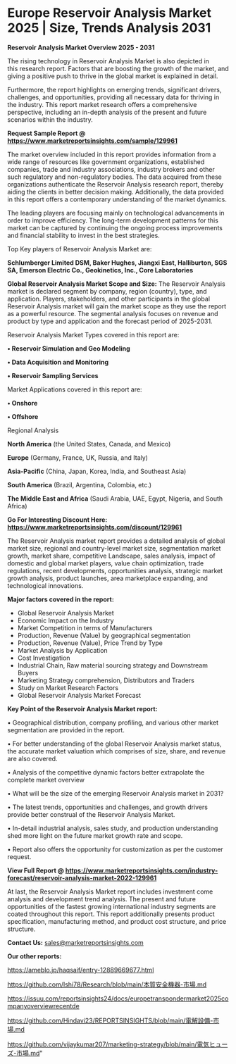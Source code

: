 # Europe Reservoir Analysis Market 2025 | Size, Trends Analysis 2031

<Strong> Reservoir Analysis Market Overview 2025 - 2031</strong>

The rising technology in Reservoir Analysis Market is also depicted in this research report. Factors that are boosting the growth of the market, and giving a positive push to thrive in the global market is explained in detail.

Furthermore, the report highlights on emerging trends, significant drivers, challenges, and opportunities, providing all necessary data for thriving in the industry. This report market research offers a comprehensive perspective, including an in-depth analysis of the present and future scenarios within the industry.

<strong>Request Sample Report @ <a href=https://www.marketreportsinsights.com/sample/129961>https://www.marketreportsinsights.com/sample/129961</a></strong>

The market overview included in this report provides information from a wide range of resources like government organizations, established companies, trade and industry associations, industry brokers and other such regulatory and non-regulatory bodies. The data acquired from these organizations authenticate the Reservoir Analysis research report, thereby aiding the clients in better decision making. Additionally, the data provided in this report offers a contemporary understanding of the market dynamics.

The leading players are focusing mainly on technological advancements in order to improve efficiency. The long-term development patterns for this market can be captured by continuing the ongoing process improvements and financial stability to invest in the best strategies.

Top Key players of Reservoir Analysis Market are:

<strong>Schlumberger Limited DSM, Baker Hughes, Jiangxi East, Halliburton, SGS SA, Emerson Electric Co., Geokinetics, Inc., Core Laboratories</strong>

<strong><b>Global Reservoir Analysis Market Scope and Size:</b></strong>
The Reservoir Analysis market is declared segment by company, region (country), type, and application. Players, stakeholders, and other participants in the global Reservoir Analysis market will gain the market scope as they use the report as a powerful resource. The segmental analysis focuses on revenue and product by type and application and the forecast period of 2025-2031.

Reservoir Analysis Market Types covered in this report are:

<strong>• Reservoir Simulation and Geo Modeling

• Data Acquisition and Monitoring

• Reservoir Sampling Services</strong>

Market Applications covered in this report are:

<strong>• Onshore

• Offshore</strong> 

Regional Analysis

<strong>North America</strong> (the United States, Canada, and Mexico)

<strong>Europe</strong> (Germany, France, UK, Russia, and Italy)

<strong>Asia-Pacific</strong> (China, Japan, Korea, India, and Southeast Asia)

<strong>South America</strong> (Brazil, Argentina, Colombia, etc.)

<strong>The Middle East and Africa</strong> (Saudi Arabia, UAE, Egypt, Nigeria, and South Africa)

<strong>Go For Interesting Discount Here: <a href=https://www.marketreportsinsights.com/discount/129961>https://www.marketreportsinsights.com/discount/129961</a></strong>

The Reservoir Analysis market report provides a detailed analysis of global market size, regional and country-level market size, segmentation market growth, market share, competitive Landscape, sales analysis, impact of domestic and global market players, value chain optimization, trade regulations, recent developments, opportunities analysis, strategic market growth analysis, product launches, area marketplace expanding, and technological innovations.

<strong><b>Major factors covered in the report:</b></strong>
<ul>
  <li>Global Reservoir Analysis Market </li>
  <li>Economic Impact on the Industry</li>
  <li>Market Competition in terms of Manufacturers</li>
  <li>Production, Revenue (Value) by geographical segmentation</li>
  <li>Production, Revenue (Value), Price Trend by Type</li>
  <li>Market Analysis by Application</li>
  <li>Cost Investigation</li>
  <li>Industrial Chain, Raw material sourcing strategy and Downstream Buyers</li>
  <li>Marketing Strategy comprehension, Distributors and Traders</li>
  <li>Study on Market Research Factors</li>
  <li>Global Reservoir Analysis Market Forecast</li>
</ul>

<strong><b>Key Point of the Reservoir Analysis Market report:</b></strong>

• Geographical distribution, company profiling, and various other market segmentation are provided in the report.

• For better understanding of the global Reservoir Analysis market status, the accurate market valuation which comprises of size, share, and revenue are also covered.

• Analysis of the competitive dynamic factors better extrapolate the complete market overview

• What will be the size of the emerging Reservoir Analysis market in 2031?

• The latest trends, opportunities and challenges, and growth drivers provide better construal of the Reservoir Analysis Market.

• In-detail industrial analysis, sales study, and production understanding shed more light on the future market growth rate and scope.

• Report also offers the opportunity for customization as per the customer request.

<strong><b>View Full Report @ <a href=https://www.marketreportsinsights.com/industry-forecast/reservoir-analysis-market-2022-129961>https://www.marketreportsinsights.com/industry-forecast/reservoir-analysis-market-2022-129961</a></b></strong>


At last, the Reservoir Analysis Market report includes investment come analysis and development trend analysis. The present and future opportunities of the fastest growing international industry segments are coated throughout this report. This report additionally presents product specification, manufacturing method, and product cost structure, and price structure.

<strong>Contact Us:</strong>
sales@marketreportsinsights.com

<strong>Our other reports:</strong>

<a href=https://ameblo.jp/haqsaif/entry-12889669677.html>https://ameblo.jp/haqsaif/entry-12889669677.html</a>

<a href=https://github.com/Ishi78/Research/blob/main/本質安全機器-市場.md>https://github.com/Ishi78/Research/blob/main/本質安全機器-市場.md</a>

<a href=https://issuu.com/reportsinsights24/docs/europetranspondermarket2025companyoverviewrecentde>https://issuu.com/reportsinsights24/docs/europetranspondermarket2025companyoverviewrecentde</a>

<a href=https://github.com/Hindavi23/REPORTSINSIGHTS/blob/main/電解設備-市場.md>https://github.com/Hindavi23/REPORTSINSIGHTS/blob/main/電解設備-市場.md</a>

<a href=https://github.com/vijaykumar207/marketing-strategy/blob/main/電気ヒューズ-市場.md>https://github.com/vijaykumar207/marketing-strategy/blob/main/電気ヒューズ-市場.md</a>"
